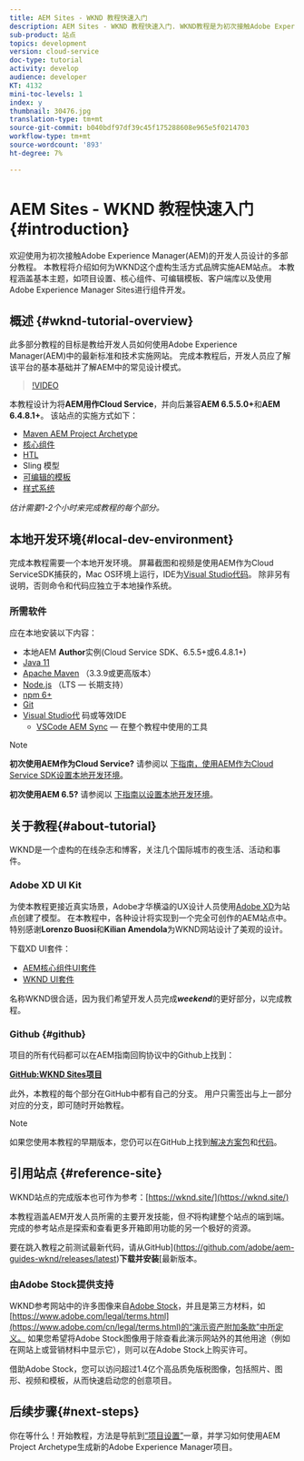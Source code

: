 ```yaml
---
title: AEM Sites - WKND 教程快速入门
description: AEM Sites - WKND 教程快速入门. WKND教程是为初次接触Adobe Experience Manager的开发人员设计的多部分教程。 本教程将介绍一个虚构生活方式品牌WKND的AEM站点的实施。 本教程涵盖基本主题，如项目设置、主原型、核心组件、可编辑模板、客户端库和组件开发。
sub-product: 站点
topics: development
version: cloud-service
doc-type: tutorial
activity: develop
audience: developer
KT: 4132
mini-toc-levels: 1
index: y
thumbnail: 30476.jpg
translation-type: tm+mt
source-git-commit: b040bdf97df39c45f175288608e965e5f0214703
workflow-type: tm+mt
source-wordcount: '893'
ht-degree: 7%

---
```



# AEM Sites - WKND 教程快速入门 {#introduction}

欢迎使用为初次接触Adobe Experience Manager(AEM)的开发人员设计的多部分教程。 本教程将介绍如何为WKND这个虚构生活方式品牌实施AEM站点。 本教程涵盖基本主题，如项目设置、核心组件、可编辑模板、客户端库以及使用Adobe Experience Manager Sites进行组件开发。

## 概述 {#wknd-tutorial-overview}

此多部分教程的目标是教给开发人员如何使用Adobe Experience Manager(AEM)中的最新标准和技术实施网站。 完成本教程后，开发人员应了解该平台的基本基础并了解AEM中的常见设计模式。

>[!VIDEO](https://video.tv.adobe.com/v/30476?quality=12&learn=on)

本教程设计为将&#x200B;**AEM用作Cloud Service**，并向后兼容&#x200B;**AEM 6.5.5.0+**&#x200B;和&#x200B;**AEM 6.4.8.1+**。 该站点的实施方式如下：

* [Maven AEM Project Archetype](https://docs.adobe.com/content/help/zh-Hans/experience-manager-core-components/using/developing/archetype/overview.html)
* [核心组件](https://docs.adobe.com/content/help/zh-Hans/experience-manager-core-components/using/introduction.html)
* [HTL](https://docs.adobe.com/content/help/en/experience-manager-htl/using/getting-started/getting-started.html)
* Sling 模型
* [可编辑的模板](https://docs.adobe.com/content/help/en/experience-manager-learn/sites/page-authoring/template-editor-feature-video-use.html)
* [样式系统](https://docs.adobe.com/content/help/en/experience-manager-learn/sites/page-authoring/style-system-feature-video-use.html)

*估计需要1-2个小时来完成教程的每个部分。*

## 本地开发环境{#local-dev-environment}

完成本教程需要一个本地开发环境。 屏幕截图和视频是使用AEM作为Cloud ServiceSDK捕获的，Mac OS环境上运行，IDE为[Visual Studio代码](https://code.visualstudio.com/)。 除非另有说明，否则命令和代码应独立于本地操作系统。

### 所需软件

应在本地安装以下内容：

* 本地AEM **Author**&#x200B;实例(Cloud Service SDK、6.5.5+或6.4.8.1+)
* [Java 11](https://downloads.experiencecloud.adobe.com/content/software-distribution/en/general.html)
* [Apache Maven](https://maven.apache.org/) （3.3.9或更高版本）
* [Node.js](https://nodejs.org/en/) （LTS — 长期支持）
* [npm 6+](https://www.npmjs.com/)
* [Git](https://git-scm.com/)
* [Visual Studio代](https://code.visualstudio.com/) 码或等效IDE
   * [VSCode AEM Sync](https://marketplace.visualstudio.com/items?itemName=yamato-ltd.vscode-aem-sync)  — 在整个教程中使用的工具

>[!NOTE]
>
> **初次使用AEM作为Cloud Service?** 请参阅以 [下指南，使用AEM作为Cloud Service SDK设置本地开发环境](https://docs.adobe.com/content/help/en/experience-manager-learn/cloud-service/local-development-environment-set-up/overview.html)。
>
> **初次使用AEM 6.5?** 请参阅以 [下指南以设置本地开发环境](https://docs.adobe.com/content/help/en/experience-manager-learn/foundation/development/set-up-a-local-aem-development-environment.html)。

## 关于教程{#about-tutorial}

WKND是一个虚构的在线杂志和博客，关注几个国际城市的夜生活、活动和事件。

### Adobe XD UI Kit

为使本教程更接近真实场景，Adobe才华横溢的UX设计人员使用[Adobe XD](https://www.adobe.com/products/xd.html)为站点创建了模型。 在本教程中，各种设计将实现到一个完全可创作的AEM站点中。 特别感谢&#x200B;**Lorenzo Buosi**&#x200B;和&#x200B;**Kilian Amendola**&#x200B;为WKND网站设计了美观的设计。

下载XD UI套件：

* [AEM核心组件UI套件](assets/overview/AEM-CoreComponents-UI-Kit.xd)
* [WKND UI套件](https://github.com/adobe/aem-guides-wknd/releases/download/aem-guides-wknd-0.0.2/AEM_UI-kit-WKND.xd)

名称WKND很合适，因为我们希望开发人员完成&#x200B;***weekend***&#x200B;的更好部分，以完成教程。

### Github {#github}

项目的所有代码都可以在AEM指南回购协议中的Github上找到：

**[GitHub:WKND Sites项目](https://github.com/adobe/aem-guides-wknd)**

此外，本教程的每个部分在GitHub中都有自己的分支。 用户只需签出与上一部分对应的分支，即可随时开始教程。

>[!NOTE]
>
> 如果您使用本教程的早期版本，您仍可以在GitHub上找到[解决方案包](https://github.com/adobe/aem-guides-wknd/releases/tag/archetype-18.1)和[代码](https://github.com/adobe/aem-guides-wknd/tree/archetype-18.1)。

## 引用站点 {#reference-site}

WKND站点的完成版本也可作为参考：[https://wknd.site/](https://wknd.site/)

本教程涵盖AEM开发人员所需的主要开发技能，但&#x200B;*不*&#x200B;将构建整个站点的端到端。 完成的参考站点是探索和查看更多开箱即用功能的另一个极好的资源。

要在跳入教程之前测试最新代码，请从GitHub](https://github.com/adobe/aem-guides-wknd/releases/latest)**下载并安装**[&#x200B;最新版本。

### 由Adobe Stock提供支持

WKND参考网站中的许多图像来自[Adobe Stock](https://stock.adobe.com/)，并且是第三方材料，如[https://www.adobe.com/legal/terms.html](https://www.adobe.com/cn/legal/terms.html)的“演示资产附加条款”中所定义。 如果您希望将Adobe Stock图像用于除查看此演示网站外的其他用途（例如在网站上或营销材料中显示它），则可以在Adobe Stock上购买许可。

借助Adobe Stock，您可以访问超过1.4亿个高品质免版税图像，包括照片、图形、视频和模板，从而快速启动您的创意项目。

## 后续步骤{#next-steps}

你在等什么！开始教程，方法是导航到[“项目设置”](project-setup.md)一章，并学习如何使用AEM Project Archetype生成新的Adobe Experience Manager项目。

